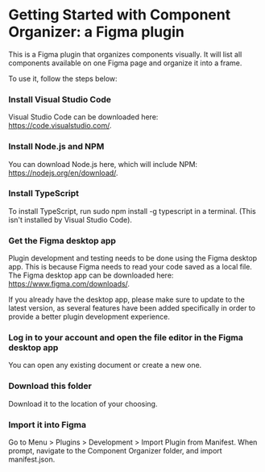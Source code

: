 # Getting Started with Component Organizer: a Figma plugin

This is a Figma plugin that organizes components visually. It will list all components available on one Figma page and organize it into a frame.

To use it, follow the steps below:

### Install Visual Studio Code

Visual Studio Code can be downloaded here: https://code.visualstudio.com/.

### Install Node.js and NPM

You can download Node.js here, which will include NPM: https://nodejs.org/en/download/.

### Install TypeScript

To install TypeScript, run sudo npm install -g typescript in a terminal. (This isn't installed by Visual Studio Code).

### Get the Figma desktop app

Plugin development and testing needs to be done using the Figma desktop app. This is because Figma needs to read your code saved as a local file. The Figma desktop app can be downloaded here: https://www.figma.com/downloads/.

If you already have the desktop app, please make sure to update to the latest version, as several features have been added specifically in order to provide a better plugin development experience.

### Log in to your account and open the file editor in the Figma desktop app

You can open any existing document or create a new one.

### Download this folder

Download it to the location of your choosing.

### Import it into Figma
Go to Menu > Plugins > Development > Import Plugin from Manifest. When prompt, navigate to the Component Organizer folder, and import manifest.json.

